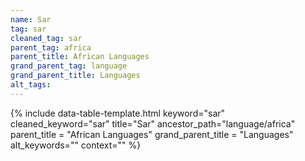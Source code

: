 ```yaml
---
name: Sar
tag: sar
cleaned_tag: sar
parent_tag: africa
parent_title: African Languages
grand_parent_tag: language
grand_parent_title: Languages
alt_tags: 
---
```


{% include data-table-template.html 
  keyword="sar" 
  cleaned_keyword="sar" 
  title="Sar"
  ancestor_path="language/africa" 
  parent_title = "African Languages"
  grand_parent_title = "Languages"
  alt_keywords=""
  context=""
%}

